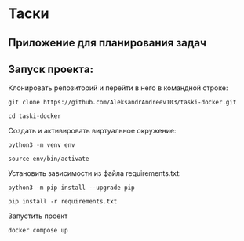 # Таски
## Приложение для планирования задач

## Запуск проекта: 
Клонировать репозиторий и перейти в него в командной строке:

```
git clone https://github.com/AleksandrAndreev103/taski-docker.git
```

```
cd taski-docker
```

Cоздать и активировать виртуальное окружение:

```
python3 -m venv env
```

```
source env/bin/activate
```

Установить зависимости из файла requirements.txt:

```
python3 -m pip install --upgrade pip
```

```
pip install -r requirements.txt
```

Запустить проект

```
docker compose up
```
